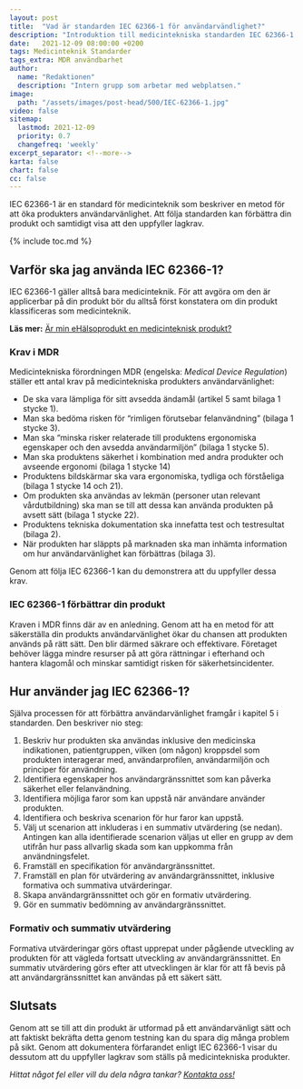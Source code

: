 ```yaml
---
layout: post
title:  "Vad är standarden IEC 62366-1 för användarvändlighet?"
description: "Introduktion till medicintekniska standarden IEC 62366-1 för användarvändlighet"
date:   2021-12-09 08:00:00 +0200
tags: Medicinteknik Standarder
tags_extra: MDR användbarhet
author:
  name: "Redaktionen"
  description: "Intern grupp som arbetar med webplatsen."
image:
  path: "/assets/images/post-head/500/IEC-62366-1.jpg"
video: false
sitemap:
  lastmod: 2021-12-09
  priority: 0.7
  changefreq: 'weekly'
excerpt_separator: <!--more-->
karta: false
chart: false
cc: false
---
```


IEC 62366-1 är en standard för medicinteknik som beskriver en metod för att öka produkters användarvänlighet. Att följa standarden kan förbättra din produkt och samtidigt visa att den uppfyller lagkrav.

<!--more-->

{% include toc.md %}

## Varför ska jag använda IEC 62366-1?
IEC 62366-1 gäller alltså bara medicinteknik. För att avgöra om den är applicerbar på din produkt bör du alltså först konstatera om din produkt klassificeras som medicinteknik.

**Läs mer:**  [Är min eHälsoprodukt en medicinteknisk produkt?](/2021/08/20/medicinteknik.html)

### Krav i MDR
Medicintekniska förordningen MDR (engelska: _Medical Device Regulation_) ställer ett antal krav på medicintekniska produkters användarvänlighet:

* De ska vara lämpliga för sitt avsedda ändamål (artikel 5 samt bilaga 1 stycke 1).
* Man ska bedöma risken för “rimligen förutsebar felanvändning” (bilaga 1 stycke 3).
* Man ska “minska risker relaterade till produktens ergonomiska egenskaper och den avsedda användarmiljön” (bilaga 1 stycke 5).
* Man ska  produktens säkerhet i kombination med andra produkter och avseende ergonomi (bilaga 1 stycke 14)
* Produktens bildskärmar ska vara ergonomiska, tydliga och förståeliga (bilaga 1 stycke 14 och 21).
* Om produkten ska användas av lekmän (personer utan relevant vårdutbildning) ska man se till att dessa kan använda produkten på avsett sätt (bilaga 1 stycke 22).
* Produktens tekniska dokumentation ska innefatta test och testresultat (bilaga 2).
* När produkten har släppts på marknaden ska man inhämta information om hur användarvänlighet kan förbättras (bilaga 3).

Genom att följa IEC 62366-1 kan du demonstrera att du uppfyller dessa krav.

### IEC 62366-1 förbättrar din produkt
Kraven i MDR finns där av en anledning. Genom att ha en metod för att säkerställa din produkts användarvänlighet ökar du chansen att produkten används på rätt sätt. Den blir därmed säkrare och effektivare. Företaget behöver lägga mindre resurser på att göra rättningar i efterhand och hantera klagomål och minskar samtidigt risken för säkerhetsincidenter.

## Hur använder jag IEC 62366-1?
Själva processen för att förbättra användarvänlighet framgår i kapitel 5 i standarden. Den beskriver nio steg:

1. Beskriv hur produkten ska användas inklusive den medicinska indikationen, patientgruppen, vilken (om någon) kroppsdel som produkten interagerar med, användarprofilen, användarmiljön och principer för användning.
2. Identifiera egenskaper hos användargränssnittet som kan påverka säkerhet eller felanvändning.
3. Identifiera möjliga faror som kan uppstå när användare använder produkten.
4. Identifiera och beskriva scenarion för hur faror kan uppstå.
5. Välj ut scenarion att inkluderas i en summativ utvärdering (se nedan). Antingen kan alla identifierade scenarion väljas ut eller en grupp av dem utifrån hur pass allvarlig skada som kan uppkomma från användningsfelet.
6. Framställ en specifikation för användargränssnittet.
7. Framställ en plan för utvärdering av användargränssnittet, inklusive formativa och summativa utvärderingar.
8. Skapa användargränssnittet och gör en formativ utvärdering.
9. Gör en summativ bedömning av användargränssnittet.

### Formativ och summativ utvärdering
Formativa utvärderingar görs oftast upprepat under pågående utveckling av produkten för att vägleda fortsatt utveckling av användargränssnittet. En summativ utvärdering görs efter att utvecklingen är klar för att få bevis på att användargränssnittet kan användas på ett säkert sätt.

## Slutsats
Genom att se till att din produkt är utformad på ett användarvänligt sätt och att faktiskt bekräfta detta genom testning kan du spara dig många problem på sikt. Genom att dokumentera förfarandet enligt IEC 62366-1 visar du dessutom att du uppfyller lagkrav som ställs på medicintekniska produkter.

_Hittat något fel eller vill du dela några tankar? [Kontakta oss!](/index.html#form-message)_